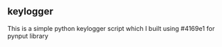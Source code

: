 ## keylogger
This is a simple python keylogger script which I built using #4169e1 for pynput library 
